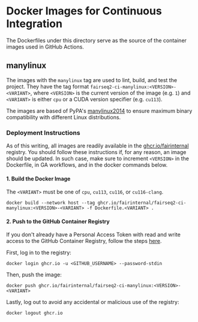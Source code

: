 # Docker Images for Continuous Integration
The Dockerfiles under this directory serve as the source of the container images
used in GitHub Actions.

## manylinux

The images with the `manylinux` tag are used to lint, build, and test the
project. They have the tag format `fairseq2-ci-manylinux:<VERSION>-<VARIANT>`,
where `<VERSION>` is the current version of the image (e.g. `1`) and `<VARIANT>`
is either `cpu` or a CUDA version specifier (e.g. `cu113`).

The images are based of PyPA's
[manylinux2014](https://github.com/pypa/manylinux) to ensure maximum binary
compatibility with different Linux distributions.

### Deployment Instructions
As of this writing, all images are readily available in the
[ghcr.io/fairinternal](https://github.com/orgs/fairinternal/packages/container/package/fairseq2-ci-wheel)
registry. You should follow these instructions if, for any reason, an image
should be updated. In such case, make sure to increment `<VERSION>` in the
Dockerfile, in GA workflows, and in the docker commands below.

#### 1. Build the Docker Image
The `<VARIANT>` must be one of `cpu`, `cu113`, `cu116`, or `cu116-clang`.

```
docker build --network host --tag ghcr.io/fairinternal/fairseq2-ci-manylinux:<VERSION>-<VARIANT> -f Dockerfile.<VARIANT> .
```

#### 2. Push to the GitHub Container Registry
If you don't already have a Personal Access Token with read and write access to
the GitHub Container Registry, follow the steps
[here](https://docs.github.com/en/packages/working-with-a-github-packages-registry/working-with-the-container-registry).

First, log in to the registry:

```
docker login ghcr.io -u <GITHUB_USERNAME> --password-stdin
```

Then, push the image:

```
docker push ghcr.io/fairinternal/fairseq2-ci-manylinux:<VERSION>-<VARIANT>
```

Lastly, log out to avoid any accidental or malicious use of the registry:

```
docker logout ghcr.io
```
